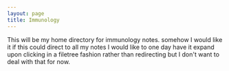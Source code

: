 ```yaml
---
layout: page
title: Immunology
---
```


This will be my home directory for immunology notes. somehow I would like it if this could direct to all my notes
I would like to one day have it expand upon clicking in a filetree fashion rather than redirecting but I don't want to deal with that for now.
